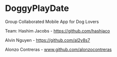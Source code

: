 # DoggyPlayDate
Group Collaborated Mobile App for Dog Lovers

Team:
  Hashim Jacobs - https://github.com/hashjaco
  
  Alvin Nguyen - https://github.com/al2y8s7
  
  Alonzo Contreras - www.github.com/alonzocontreras
